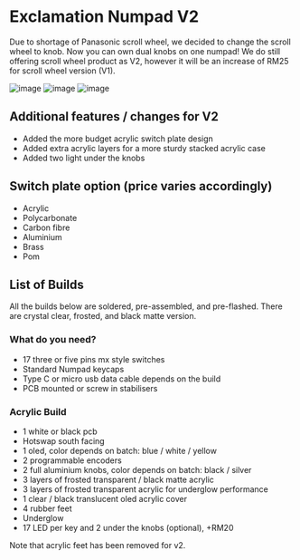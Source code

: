 # Exclamation Numpad V2

Due to shortage of Panasonic scroll wheel, we decided to change the scroll wheel to knob. Now you can own dual knobs on one numpad!
We do still offering scroll wheel product as V2, however it will be an increase of RM25 for scroll wheel version (V1). 


![image](https://user-images.githubusercontent.com/79617315/168531314-4f490d1f-ed50-4629-86ad-65b09de83026.png)
![image](https://user-images.githubusercontent.com/79617315/168531339-17a9aa11-ffa0-46db-89d3-9117755c05a3.png)
![image](https://user-images.githubusercontent.com/79617315/168531281-13cf0913-ec71-45b4-80dd-3d8a091d6635.png)

## Additional features / changes for V2
- Added the more budget acrylic switch plate design 
- Added extra acrylic layers for a more sturdy stacked acrylic case
- Added two light under the knobs

## Switch plate option (price varies accordingly)
- Acrylic 
- Polycarbonate 
- Carbon fibre
- Aluminium 
- Brass
- Pom

## List of Builds
All the builds below are soldered, pre-assembled, and pre-flashed. There are crystal clear, frosted, and black matte version.

### What do you need?
- 17 three or five pins mx style switches
- Standard Numpad keycaps
- Type C or micro usb data cable depends on the build
- PCB mounted or screw in stabilisers

### Acrylic Build
- 1 white or black pcb
- Hotswap south facing
- 1 oled, color depends on batch: blue / white / yellow
- 2 programmable encoders
- 2 full aluminium knobs, color depends on batch: black / silver
- 3 layers of frosted transparent / black matte acrylic
- 3 layers of frosted transparent acrylic for underglow performance
- 1 clear / black translucent oled acrylic cover
- 4 rubber feet
- Underglow
- 17 LED per key and 2 under the knobs (optional), +RM20

Note that acrylic feet has been removed for v2. 
